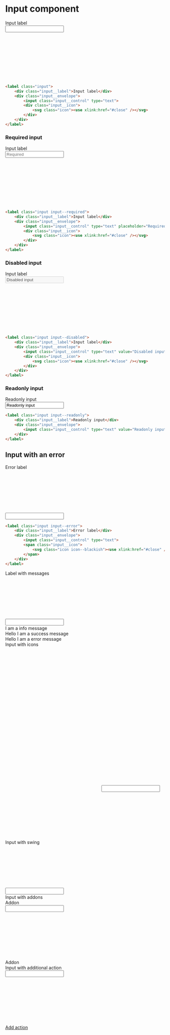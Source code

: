 # Input component

<div class="skittles-components-sample">
    <label class="input">
        <div class="input__label">Input label</div>
        <div class="input__envelope">
            <input class="input__control" type="text">
            <div class="input__icon">
                <svg class="icon"><use xlink:href="#close" /></svg>
            </div>
        </div>
    </label>
</div>

```html
<label class="input">
    <div class="input__label">Input label</div>
    <div class="input__envelope">
        <input class="input__control" type="text">
        <div class="input__icon">
            <svg class="icon"><use xlink:href="#close" /></svg>
        </div>
    </div>
</label>
```

### Required input
<div class="skittles-components-sample">
    <label class="input input--required">
        <div class="input__label">Input label</div>
        <div class="input__envelope">
            <input class="input__control" type="text" placeholder="Required">
            <div class="input__icon">
                <svg class="icon"><use xlink:href="#close" /></svg>
            </div>
        </div>
    </label>
</div>

```html
<label class="input input--required">
    <div class="input__label">Input label</div>
    <div class="input__envelope">
        <input class="input__control" type="text" placeholder="Required" disabled>
        <div class="input__icon">
            <svg class="icon"><use xlink:href="#close" /></svg>
        </div>
    </div>
</label>
```

### Disabled input
<div class="skittles-components-sample">
    <label class="input input--disabled">
        <div class="input__label">Input label</div>
        <div class="input__envelope">
            <input class="input__control" type="text" value="Disabled input" disabled>
            <div class="input__icon">
                <svg class="icon"><use xlink:href="#close" /></svg>
            </div>
        </div>
    </label>
</div>

```html
<label class="input input--disabled">
    <div class="input__label">Input label</div>
    <div class="input__envelope">
        <input class="input__control" type="text" value="Disabled input" disabled>
        <div class="input__icon">
            <svg class="icon"><use xlink:href="#close" /></svg>
        </div>
    </div>
</label>
```

### Readonly input
<div class="skittles-components-sample">
    <label class="input input--readonly">
        <div class="input__label">Readonly input</div>
        <div class="input__envelope">
            <input class="input__control" type="text" value="Readonly input" readonly>
        </div>
    </label>
</div>

```html
<label class="input input--readonly">
    <div class="input__label">Readonly input</div>
    <div class="input__envelope">
        <input class="input__control" type="text" value="Readonly input" readonly>
    </div>
</label>
```

## Input with an error

<div class="skittles-components-sample">
    <label class="input input--error">
        <div class="input__label">Error label</div>
        <div class="input__envelope">
            <input class="input__control" type="text">
            <span class="input__icon">
                <svg class="icon icon--blackish"><use xlink:href="#close" /></svg>
            </span>
        </div>
    </label>
</div>

```html
<label class="input input--error">
    <div class="input__label">Error label</div>
    <div class="input__envelope">
        <input class="input__control" type="text">
        <span class="input__icon">
            <svg class="icon icon--blackish"><use xlink:href="#close" /></svg>
        </span>
    </div>
</label>
```

<div class="skittles-components-sample">
    <label class="input">
        <div class="input__label">Label with messages</div>
        <div class="input__envelope">
            <input class="input__control" type="text">
            <span class="input__icon">
                <svg class="icon icon--blackish"><use xlink:href="#close" /></svg>
            </span>
        </div>
        <div class="input__messages">
            <div class="input__message">I am a info message</div>
            <div class="input__message input__message--success">Hello I am a success message</div>
            <div class="input__message input__message--error">Hello I am a error message</div>
        </div>
    </label>
</div>

<div class="skittles-components-sample">
    <label class="input">
        <div class="input__label">Input with icons</div>
        <div class="input__envelope">
            <span class="input__icon">
                <svg class="icon icon--blackish"><use xlink:href="#ghost" /></svg>
            </span>
            <span class="input__icon">
                <svg class="icon icon--blackish"><use xlink:href="#gamepad" /></svg>
            </span>
            <span class="input__icon">
                <svg class="icon icon--blackish"><use xlink:href="#heart" /></svg>
            </span>
            <input class="input__control" type="text">
            <span class="input__icon">
                <svg class="icon icon--blackish"><use xlink:href="#close" /></svg>
            </span>
        </div>
    </label>
</div>

<div class="skittles-components-sample">
    <label class="input">
        <div class="input__label">Input with swing</div>
        <div class="input__envelope">
            <input class="input__control" type="text">
            <span class="input__icon">
                <svg class="icon icon--blackish"><use xlink:href="#close" /></svg>
            </span>
            <div class="input__swing"></div>
        </div>
    </label>
</div>

<div class="skittles-components-sample">
    <label class="input">
        <div class="input__label">Input with addons</div>
        <div class="input__envelope">
            <div class="input__addon">Addon</div>
            <input class="input__control" type="text">
            <div class="input__icon">
                <svg class="icon"><use xlink:href="#close" /></svg>
            </div>
            <div class="input__addon">Addon</div>
        </div>
    </label>
</div>

<div class="skittles-components-sample">
    <label class="input">
        <div class="input__label">Input with additional action</div>
        <div class="input__envelope">
            <input class="input__control" type="text">
            <div class="input__icon">
                <svg class="icon"><use xlink:href="#close" /></svg>
            </div>
        </div>
        <div class="input__action">
            <a href="#">Add action</a>
        </div>
    </label>
</div>